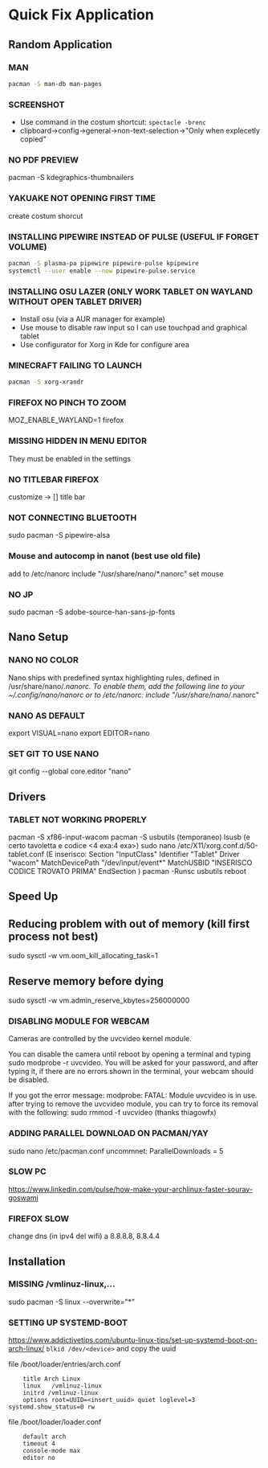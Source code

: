 # Quick Fix Application
## Random Application
### MAN
```sh
pacman -S man-db man-pages
```
### SCREENSHOT
* Use command in the costum shortcut: ``` spectacle -brenc ```
* clipboard->config->general->non-text-selection->"Only when explecetly copied"
### NO PDF PREVIEW
pacman -S kdegraphics-thumbnailers
### YAKUAKE NOT OPENING FIRST TIME
create costum shorcut
### INSTALLING PIPEWIRE INSTEAD OF PULSE (USEFUL IF FORGET VOLUME)
```sh
pacman -S plasma-pa pipewire pipewire-pulse kpipewire
systemctl --user enable --now pipewire-pulse.service
```
### INSTALLING OSU LAZER (ONLY WORK TABLET ON WAYLAND WITHOUT OPEN TABLET DRIVER)
* Install osu (via a AUR manager for example)
* Use mouse to disable raw input so I can use touchpad and graphical tablet
* Use configurator for Xorg in Kde for configure area

### MINECRAFT FAILING TO LAUNCH
```sh
pacman -S xorg-xrandr
```
### FIREFOX NO PINCH TO ZOOM
MOZ_ENABLE_WAYLAND=1 firefox

### MISSING HIDDEN IN MENU EDITOR
They must be enabled in the settings

### NO TITLEBAR FIREFOX
customize -> [] title bar

### NOT CONNECTING BLUETOOTH
sudo pacman -S pipewire-alsa

### Mouse and autocomp in nanot (best use old file)
add to /etc/nanorc
include "/usr/share/nano/*.nanorc"
set mouse

### NO JP
sudo pacman -S adobe-source-han-sans-jp-fonts


## Nano Setup
### NANO NO COLOR
Nano ships with predefined syntax highlighting rules, defined in /usr/share/nano/*.nanorc. To enable them, add the following line to your ~/.config/nano/nanorc or to /etc/nanorc:
include "/usr/share/nano/*.nanorc"
### NANO AS DEFAULT
export VISUAL=nano
export EDITOR=nano
### SET GIT TO USE NANO
git config --global core.editor "nano"

## Drivers
### TABLET NOT WORKING PROPERLY
pacman -S xf86-input-wacom
pacman -S usbutils (temporaneo)
lsusb  (e certo tavoletta e codice <4 exa:4 exa>)
sudo nano /etc/X11/xorg.conf.d/50-tablet.conf
(E inserisco:
    Section "InputClass"
        Identifier "Tablet"
        Driver "wacom"
        MatchDevicePath "/dev/input/event*"
        MatchUSBID "INSERISCO CODICE TROVATO PRIMA"
    EndSection
)
pacman -Runsc usbutils
reboot

## Speed Up
## Reducing problem with out of memory (kill first process not best)
sudo sysctl -w vm.oom_kill_allocating_task=1

## Reserve memory before dying
sudo sysctl -w vm.admin_reserve_kbytes=256000000


### DISABLING MODULE FOR WEBCAM
Cameras are controlled by the uvcvideo kernel module.

You can disable the camera until reboot by opening a terminal and typing sudo modprobe -r uvcvideo. You will be asked for your password, and after typing it, if there are no errors shown in the terminal, your webcam should be disabled.

If you got the error message: modprobe: FATAL: Module uvcvideo is in use. after trying to remove the uvcvideo module, you can try to force its removal with the following: sudo rmmod -f uvcvideo (thanks thiagowfx)

### ADDING PARALLEL DOWNLOAD ON PACMAN/YAY
sudo nano /etc/pacman.conf
uncommnet: ParallelDownloads = 5
### SLOW PC
https://www.linkedin.com/pulse/how-make-your-archlinux-faster-sourav-goswami
### FIREFOX SLOW
change dns (in ipv4 del wifi)
a     8.8.8.8, 8.8.4.4

## Installation
### MISSING /vmlinuz-linux,...
sudo pacman -S linux --overwrite="*"

### SETTING UP SYSTEMD-BOOT
https://www.addictivetips.com/ubuntu-linux-tips/set-up-systemd-boot-on-arch-linux/
``` blkid /dev/<device> ``` and copy the uuid

file /boot/loader/entries/arch.conf
```
    title Arch Linux
    linux   /vmlinuz-linux
    initrd /vmlinuz-linux
    options root=UUID=<insert_uuid> quiet loglevel=3 systemd.show_status=0 rw
```

file /boot/loader/loader.conf
```
    default arch
    timeout 4
    console-mode max
    editor no
```
